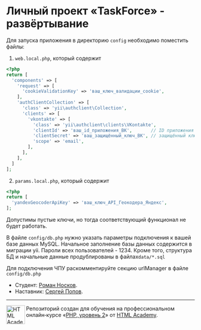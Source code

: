 # Личный проект «TaskForce» - развёртывание
Для запуска приложения в директорию `config` необходимо поместить файлы:<br>
1. `web.local.php`, который содержит
```php
<?php
return [
  'components' => [
    'request' => [
      'cookieValidationKey' => 'ваш_ключ_валидации_cookie',
    ],
    'authClientCollection' => [
      'class' => 'yii\authclient\Collection',
      'clients' => [
        'vkontakte' => [
          'class' => 'yii\authclient\clients\VKontakte',
          'clientId' => 'ваш_id_приложения_ВК',       // ID приложения из ВК-приложения
          'clientSecret' => 'ваш_защищённый_ключ_ВК', // защищённый ключ из ВК-приложения
          'scope' => 'email',
        ],
      ],
    ],
  ]
];
```
2. `params.local.php`, который содержит
```php
<?php
return [
  'yandexGeocoderApiKey' => 'ваш_ключ_API_Геокодера_Яндекс',
];
```
Допустимы пустые ключи, но тогда соответствующий функционал не будет работать.<br>

В файле `config/db.php` нужно указать параметры подключения к вашей базе данных MySQL.
Начальное заполнение базы данных содержится в миграции yii. Пароли всех пользователей - 1234. Кроме того, структура БД и начальные данные продублированы в файлах`data/*.sql`<br>

Для подключения ЧПУ раскомментируйте секцию urlManager в файле `config/db.php`

* Студент: [Роман Носков](https://htmlacademy.ru/profile/id2390201).
* Наставник: [Сергей Попов](https://htmlacademy.ru/profile/id1181399).

---

<a href="https://htmlacademy.ru/intensive/php2"><img align="left" width="50" height="50" alt="HTML Academy" src="https://up.htmlacademy.ru/static/img/intensive/yii/logo-for-github-2.png"></a>

Репозиторий создан для обучения на профессиональном онлайн‑курсе «[PHP, уровень 2](https://htmlacademy.ru/intensive/php2)» от [HTML Academy](https://htmlacademy.ru).
